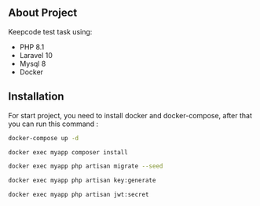 ## About Project

Keepcode test task using:

- PHP 8.1
- Laravel 10
- Mysql 8
- Docker

## Installation
For start project, you need to install docker and docker-compose, after that you can run this command :

```bash
docker-compose up -d
```
```bash
docker exec myapp composer install
```
```bash
docker exec myapp php artisan migrate --seed
```
```bash
docker exec myapp php artisan key:generate
```

```bash
docker exec myapp php artisan jwt:secret
```
